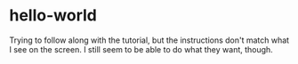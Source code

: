 # hello-world
Trying to follow along with the tutorial, but the instructions don't match what I see on the screen.
I still seem to be able to do what they want, though.

